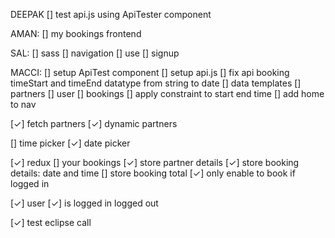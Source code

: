 DEEPAK
[] test api.js using ApiTester component

AMAN:
[] my bookings frontend

SAL:
[] sass
[] navigation
    [] use <Link>
[] signup

MACCI:
[] setup ApiTest component
[] setup api.js
[] fix api booking timeStart and timeEnd datatype from string to date
[] data templates
    [] partners
    [] user
    [] bookings
[] apply constraint to start end time
[] add home to nav

[✓] fetch partners
[✓] dynamic partners

[] time picker
[✓] date picker

[✓] redux
[] your bookings
    [✓] store partner details
    [✓] store booking details: date and time
    [] store booking total
    [✓] only enable to book if logged in

[✓] user
    [✓] is logged in logged out

[✓] test eclipse call
